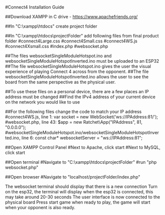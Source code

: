 #Connect4 Installation Guide

##Download XAMPP in C drive - https://www.apachefriends.org/

##In "C:\xampp\htdocs" create project folder

##In "C:\xampp\htdocs\projectFolder" add following files from final product folder
  #connect4Large.css
  #connect4Small.css
  #connect4WS.js
  #connect4Xsmall.css
  #index.php
  #websocket.php

##The files websocketSingleModuleHotspot.ino and websocketSingleModuleHotspotInverted.ino must be uploaded to an ESP32
##The file websocketSingleModuleHotspot.ino gives the user the visual experience of playing Connect 4 across from the opponent.
##The file websocketSingleModuleHotspotInverted.ino allows the user to see the board from the same perspective as the physical user.

##To use these files on a personal device, there are a few places an IP address must be changed
##Find the IPv4 address of your current device on the network you would like to use

##For the following files change the code to match your IP address
  #connect4WS.js, line 1:
    var socket = new WebSocket('ws://IPAddress:81/');
  #websocket.php, line 43:
    $app = new Ratchet\App("IPAddress", 81, "0.0.0.0");
  #websocketSingleModuleHotspot.ino/websocketSingleModuleHotspotInverted.ino, line 6:
    const char* websocketServer = "ws://IPAddress:81";

##Open XAMPP Control Panel
  #Next to Apache, click start
  #Next to MySQL, click start

##Open terminal
  #Navigate to "C:\xampp\htdocs\projectFolder"
  #run "php websocket.php"

##Open browser
  #Navigate to "localhost/projectFolder/index.php"

The websocket terminal should display that there is a new connection
Turn on the esp32, the terminal will display when the esp32 is connected, this may take around 20-30 seconds
The user interface is now connected to the physical board
Press start game when ready to play, the game will start when your opponent is also ready.
